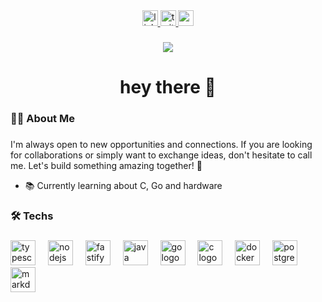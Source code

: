 <div align="center">
  <a href="https://www.linkedin.com/in/pedro-klein/" target="_blank">
    <img src="https://img.shields.io/static/v1?message=LinkedIn&logo=linkedin&label=&color=0077B5&logoColor=white&labelColor=&style=for-the-badge" height="25" alt="linkedin logo"  />
  </a>
  <a href="https://twitter.com/pedro_klein1" target="_blank">
    <img src="https://img.shields.io/static/v1?message=Twitter&logo=twitter&label=&color=1DA1F2&logoColor=white&labelColor=&style=for-the-badge" height="25" alt="twitter logo"  />
  </a>
  <a href="mailto:pedro.klein.sl@gmail.com" target="_blank">
    <img src="https://img.shields.io/static/v1?message=Gmail&logo=gmail&label=&color=D14836&logoColor=white&labelColor=&style=for-the-badge" height="25" alt="gmail logo"  />
  </a>
</div>

###

<div align="center">
  <img src="https://visitor-badge.laobi.icu/badge?page_id=pedrohenrikle.pedrohenrikle&"  />
</div>

###

<h1 align="center">hey there 👋</h1>

###

<h3 align="left">👩‍💻  About Me</h3>

###

<p align="left">I'm always open to new opportunities and connections. If you are looking for collaborations or simply want to exchange ideas, don't hesitate to call me. Let's build something amazing together! 👊

- 📚 Currently learning about C, Go and hardware <br></p>

###

<h3 align="left">🛠 Techs</h3>

###

<div align="left">
  <img src="https://cdn.jsdelivr.net/gh/devicons/devicon/icons/typescript/typescript-original.svg" height="40" alt="typescript logo"  />
    <img width="12" />
  <img src="https://icongr.am/devicon/nodejs-original.svg?size=120&color=83cd29" height="40" alt="nodejs logo"  />
    <img width="12" />
  <img src="https://icongr.am/simple/fastify.svg?size=120&color=ffffff&colored=false" height="40" alt="fastify logo"  />
    <img width="12" />
  <img src="https://cdn.jsdelivr.net/gh/devicons/devicon/icons/java/java-original.svg" height="40" alt="java logo"  />
    <img width="12" />
  <img src="https://cdn.jsdelivr.net/gh/devicons/devicon/icons/go/go-original.svg" height="40" alt="go logo"  />
     <img width="12" />
  <img src="https://icongr.am/simple/c.svg?size=120&color=ffffff&colored=false" height="40" alt="c logo"  />
    <img width="12" />
  <img src="https://cdn.jsdelivr.net/gh/devicons/devicon/icons/docker/docker-original.svg" height="40" alt="docker logo"  />
    <img width="12" />
  <img src="https://icongr.am/devicon/postgresql-original.svg?size=120&color=ffffff" height="40" alt="postgresql logo"  />
    <img width="12" />
  <img src="https://icongr.am/simple/markdown.svg?size=120&color=2ea4ff&colored=false" height="40" alt="markdown logo"  />
    <img width="12" />
</div>

###
